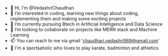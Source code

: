 - 👋 Hi, I’m @VedashriChaudhari
- 👀 I’m interested in coding, learning new things about coding, implementing them and making some exciting projects
- 🌱 I’m currently pursuing Btech in Artificial Intelligence and Data Science
- 💞️ I’m looking to collaborate on projects like MERN stack and Machine Learning 
- 📫 You can reach to me via gmail 'chaudhari.vedashri969@gmail.com'
- 🏅 I'm a sportsaholic who loves to play karate, badminton and athletics

<!---
VedashriChaudhari/VedashriChaudhari is a ✨ special ✨ repository because its `README.md` (this file) appears on your GitHub profile.
You can click the Preview link to take a look at your changes.
--->
